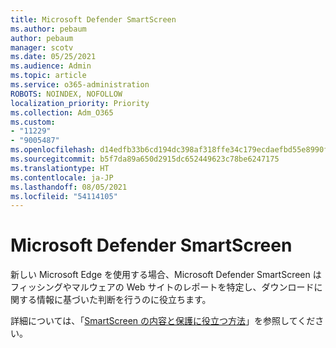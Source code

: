 ```yaml
---
title: Microsoft Defender SmartScreen
ms.author: pebaum
author: pebaum
manager: scotv
ms.date: 05/25/2021
ms.audience: Admin
ms.topic: article
ms.service: o365-administration
ROBOTS: NOINDEX, NOFOLLOW
localization_priority: Priority
ms.collection: Adm_O365
ms.custom:
- "11229"
- "9005487"
ms.openlocfilehash: d14edfb33b6cd194dc398af318ffe34c179ecdaefbd55e8990f48de4d2bcf22e
ms.sourcegitcommit: b5f7da89a650d2915dc652449623c78be6247175
ms.translationtype: HT
ms.contentlocale: ja-JP
ms.lasthandoff: 08/05/2021
ms.locfileid: "54114105"
---
```

# <a name="microsoft-defender-smartscreen"></a>Microsoft Defender SmartScreen

新しい Microsoft Edge を使用する場合、Microsoft Defender SmartScreen はフィッシングやマルウェアの Web サイトのレポートを特定し、ダウンロードに関する情報に基づいた判断を行うのに役立ちます。

詳細については、「[SmartScreen の内容と保護に役立つ方法](https://support.microsoft.com/microsoft-edge/what-is-smartscreen-and-how-can-it-help-protect-me-1c9a874a-6826-be5e-45b1-67fa445a74c8)」を参照してください。


